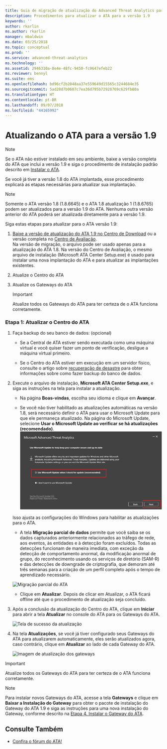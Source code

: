 ```yaml
---
title: Guia de migração de atualização do Advanced Threat Analytics para 1.9 | Microsoft Docs
description: Procedimentos para atualizar o ATA para a versão 1.9
keywords: ''
author: rkarlin
ms.author: rkarlin
manager: mbaldwin
ms.date: 03/25/2018
ms.topic: conceptual
ms.prod: ''
ms.service: advanced-threat-analytics
ms.technology: ''
ms.assetid: 2946310a-8e4e-48fc-9450-fc9647efeb22
ms.reviewer: bennyl
ms.suite: ems
ms.openlocfilehash: bd96cf2b2048aa37e559649d15565c3244684e35
ms.sourcegitcommit: 5ad28d7b0607c7ea36d795b72928769c629fb80a
ms.translationtype: HT
ms.contentlocale: pt-BR
ms.lasthandoff: 09/07/2018
ms.locfileid: "44165992"
---
```

# <a name="updating-ata-to-version-19"></a>Atualizando o ATA para a versão 1.9

> [!NOTE] 
> Se o ATA não estiver instalado em seu ambiente, baixe a versão completa do ATA que inclui a versão 1.9 e siga o procedimento de instalação padrão descrito em [Instalar o ATA](install-ata-step1.md).

Se você já tiver a versão 1.8 do ATA implantada, esse procedimento explicará as etapas necessárias para atualizar sua implantação.

> [!NOTE] 
>  Somente o ATA versão 1.8 (1.8.6645) e o ATA 1.8 atualização 1 (1.8.6765) podem ser atualizados para a versão 1.9 do ATA. Nenhuma outra versão anterior do ATA poderá ser atualizada diretamente para a versão 1.9.

Siga estas etapas para atualizar para o ATA versão 1.9:

1.  [Baixe a versão de atualização do ATA 1.9 no Centro de Download](https://www.microsoft.com/download/details.aspx?id=56725) ou a versão completa no [Centro de Avaliação](http://www.microsoft.com/evalcenter/evaluate-microsoft-advanced-threat-analytics).<br>
Na versão de migração, o arquivo pode ser usado apenas para a atualização do ATA 1.8. Na versão do Centro de Avaliação, o mesmo arquivo de instalação (Microsoft ATA Center Setup.exe) é usado para instalar uma nova implantação do ATA e para atualizar as implantações existentes.

2.  Atualize o Centro do ATA

4.  Atualize os Gateways do ATA

    > [!IMPORTANT]
    > Atualize todos os Gateways do ATA para ter certeza de o ATA funciona corretamente.

### <a name="step-1-update-the-ata-center"></a>Etapa 1: Atualizar o Centro do ATA

1.  Faça backup do seu banco de dados: (opcional)

    -   Se a Central de ATA estiver sendo executada como uma máquina virtual e você quiser fazer um ponto de verificação, desligue a máquina virtual primeiro.

    -   Se o Centro do ATA estiver em execução em um servidor físico, consulte o artigo sobre [recuperação de desastre](disaster-recovery.md) para obter informações sobre como fazer backup do banco de dados.

2.  Execute o arquivo de instalação, **Microsoft ATA Center Setup.exe**, e siga as instruções na tela para instalar a atualização.

    -  Na página **Boas-vindas**, escolha seu idioma e clique em **Avançar**.

    -  Se você não tiver habilitado as atualizações automáticas na versão 1.8, será necessário definir o ATA para usar o Microsoft Update para que ele permaneça atualizado.  Na página do Microsoft Update, selecione **Usar o Microsoft Update ao verificar se há atualizações (recomendado)**.
    ![Imagem Manter o ATA atualizado](media/ata_ms_update.png)
     
     Isso ajusta as configurações do Windows para habilitar as atualizações para o ATA. 
    
    -  A tela **Migração parcial de dados** permite que você saiba se os dados capturados anteriormente relacionados ao tráfego de rede, aos eventos, às entidades e à detecção foram excluídos. Todas as detecções funcionam de maneira imediata, com exceção da detecção de comportamento anormal, da modificação anormal de grupo, do reconhecimento usando os serviços de diretório (SAM-R) e das detecções de downgrade de criptografia, que demoram até três semanas para a criação de um perfil completo após o tempo de aprendizado necessário. 
     
      ![Migração parcial do ATA](media/partial-migration.png)

    -  Clique em **Atualizar**. Depois de clicar em Atualizar, o ATA ficará offline até que o procedimento de atualização seja concluído.

4.  Após a conclusão da atualização do Centro do ATA, clique em **Iniciar** para abrir a tela **Atualizar** no console do ATA para os Gateways do ATA.

     ![Tela de sucesso da atualização](media/migration-center-success.png)

5.  Na tela **Atualizações**, se você já tiver configurado seus Gateways do ATA para atualizarem automaticamente, eles serão atualizados agora, caso contrário, clique em **Atualizar** ao lado de cada Gateway do ATA.
  
     ![Imagem de atualização dos gateways](media/migration-update-gw.png)

  
> [!IMPORTANT] 
> Atualize todos os Gateways do ATA para ter certeza de o ATA funciona corretamente.
 
> [!NOTE] 
> Para instalar novos Gateways do ATA, acesse a tela **Gateways** e clique em **Baixar a Instalação do Gateway** para obter o pacote de instalação do Gateway do ATA 1.9 e siga as instruções para uma nova instalação do Gateway, conforme descrito na [Etapa 4. Instalar o Gateway do ATA](install-ata-step4.md).


## <a name="see-also"></a>Consulte Também

- [Confira o fórum do ATA!](https://social.technet.microsoft.com/Forums/security/home?forum=mata)
